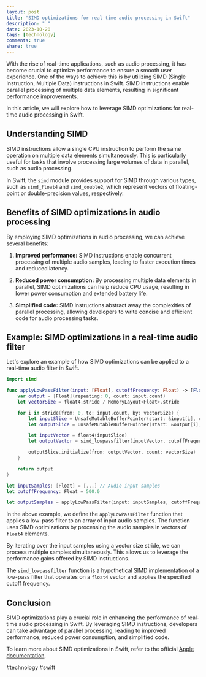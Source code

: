 ```yaml
---
layout: post
title: "SIMD optimizations for real-time audio processing in Swift"
description: " "
date: 2023-10-20
tags: [technology]
comments: true
share: true
---
```


With the rise of real-time applications, such as audio processing, it has become crucial to optimize performance to ensure a smooth user experience. One of the ways to achieve this is by utilizing SIMD (Single Instruction, Multiple Data) instructions in Swift. SIMD instructions enable parallel processing of multiple data elements, resulting in significant performance improvements.

In this article, we will explore how to leverage SIMD optimizations for real-time audio processing in Swift.

## Understanding SIMD

SIMD instructions allow a single CPU instruction to perform the same operation on multiple data elements simultaneously. This is particularly useful for tasks that involve processing large volumes of data in parallel, such as audio processing.

In Swift, the `simd` module provides support for SIMD through various types, such as `simd_float4` and `simd_double2`, which represent vectors of floating-point or double-precision values, respectively.

## Benefits of SIMD optimizations in audio processing

By employing SIMD optimizations in audio processing, we can achieve several benefits:

1. **Improved performance:** SIMD instructions enable concurrent processing of multiple audio samples, leading to faster execution times and reduced latency.

2. **Reduced power consumption:** By processing multiple data elements in parallel, SIMD optimizations can help reduce CPU usage, resulting in lower power consumption and extended battery life.

3. **Simplified code:** SIMD instructions abstract away the complexities of parallel processing, allowing developers to write concise and efficient code for audio processing tasks.

## Example: SIMD optimizations in a real-time audio filter

Let's explore an example of how SIMD optimizations can be applied to a real-time audio filter in Swift.

```swift
import simd

func applyLowPassFilter(input: [Float], cutoffFrequency: Float) -> [Float] {
    var output = [Float](repeating: 0, count: input.count)
    let vectorSize = float4.stride / MemoryLayout<Float>.stride

    for i in stride(from: 0, to: input.count, by: vectorSize) {
        let inputSlice = UnsafeMutableBufferPointer(start: &input[i], count: vectorSize)
        let outputSlice = UnsafeMutableBufferPointer(start: &output[i], count: vectorSize)

        let inputVector = float4(inputSlice)
        let outputVector = simd_lowpassfilter(inputVector, cutoffFrequency)

        outputSlice.initialize(from: outputVector, count: vectorSize)
    }

    return output
}

let inputSamples: [Float] = [...] // Audio input samples
let cutoffFrequency: Float = 500.0

let outputSamples = applyLowPassFilter(input: inputSamples, cutoffFrequency: cutoffFrequency)
```

In the above example, we define the `applyLowPassFilter` function that applies a low-pass filter to an array of input audio samples. The function uses SIMD optimizations by processing the audio samples in vectors of `float4` elements.

By iterating over the input samples using a vector size stride, we can process multiple samples simultaneously. This allows us to leverage the performance gains offered by SIMD instructions.

The `simd_lowpassfilter` function is a hypothetical SIMD implementation of a low-pass filter that operates on a `float4` vector and applies the specified cutoff frequency.

## Conclusion

SIMD optimizations play a crucial role in enhancing the performance of real-time audio processing in Swift. By leveraging SIMD instructions, developers can take advantage of parallel processing, leading to improved performance, reduced power consumption, and simplified code.

To learn more about SIMD optimizations in Swift, refer to the official [Apple documentation](https://developer.apple.com/documentation/swift/simd).

#technology #swift